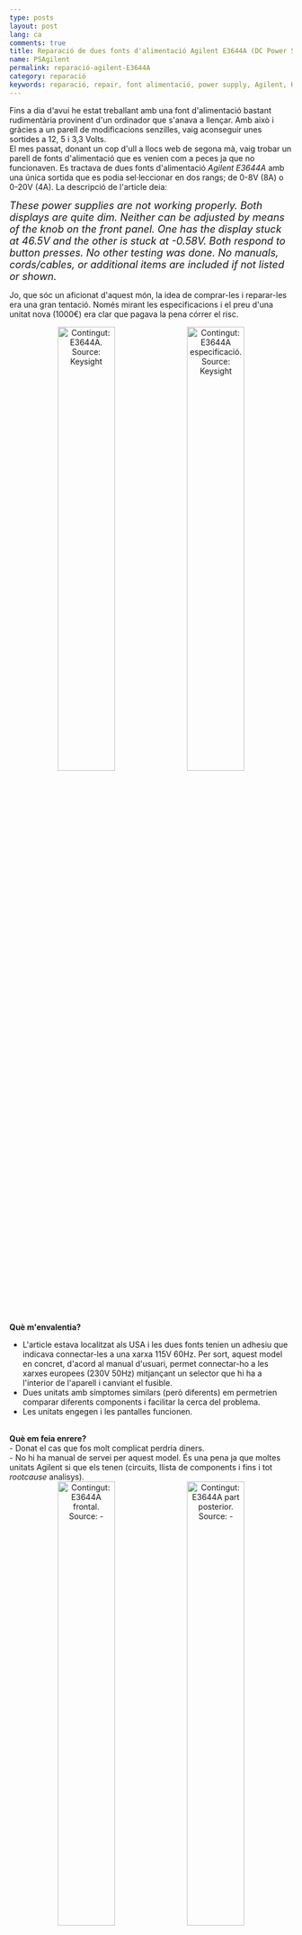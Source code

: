 ```yaml
---
type: posts
layout: post
lang: ca
comments: true
title: Reparació de dues fonts d'alimentació Agilent E3644A (DC Power Supply)
name: PSAgilent
permalink: reparació-agilent-E3644A
category: reparació
keywords: reparació, repair, font alimentació, power supply, Agilent, HP, Keysight, E3644A
---
```


Fins a dia d'avui he estat treballant amb una font d'alimentació bastant rudimentària provinent d'un ordinador que s'anava a llençar. Amb això i gràcies a un parell de modificacions senzilles, vaig aconseguir unes sortides a 12, 5 i 3,3 Volts.<br>
El mes passat, donant un cop d'ull a llocs web de segona mà, vaig trobar un parell de fonts d'alimentació que es venien com a peces ja que no funcionaven. Es tractava de dues fonts d'alimentació <i>Agilent E3644A</i> amb una única sortida que es podia sel·leccionar en dos rangs; de 0-8V (8A) o 0-20V (4A). La descripció de l'article deia:<br>

<i><font size="4">These power supplies are not working properly.  Both displays are quite dim.  Neither can be adjusted by means of the knob on the front panel.  One has the display stuck at 46.5V and the other is stuck at -0.58V.  Both respond to button presses. No other testing was done. No manuals, cords/cables, or additional items are included if not listed or shown.</font></i><br>

Jo, que sóc un aficionat d'aquest món, la idea de comprar-les i reparar-les era una gran tentació. Només mirant les especificacions i el preu d'una unitat nova (1000€) era clar que pagava la pena córrer el risc.<br>
<center>
<img style="display:inline" src="/images/161012-E3644A/E3644A.png" width="45%" alt="Contingut: E3644A. Source: Keysight">
<img style="display:inline" src="/images/161012-E3644A/spec.png" width="45%" alt="Contingut: E3644A especificació. Source: Keysight">
</center>

<!--more-->

<b>Què m'envalentia?</b><br>
- L'article estava localitzat als USA i les dues fonts tenien un adhesiu que indicava connectar-les a una xarxa 115V 60Hz. Per sort, aquest model en concret, d'acord al manual d'usuari, permet connectar-ho a les xarxes europees (230V 50Hz) mitjançant un selector que hi ha a l'interior de l'aparell i canviant el fusible.<br>
- Dues unitats amb símptomes similars (però diferents) em permetrien comparar diferents components i facilitar la cerca del problema.<br>
- Les unitats engegen i les pantalles funcionen.<br>
<br>
<b>Què em feia enrere?</b><br>
- Donat el cas que fos molt complicat perdria diners.<br>
- No hi ha manual de servei per aquest model. És una pena ja que moltes unitats Agilent si que els tenen (circuits, llista de components i fins i tot <i>rootcause</i> analisys).<br>

<center>
<img style="display:inline" src="/images/161012-E3644A/2-E3644A.JPG" width="45%" alt="Contingut: E3644A frontal. Source: -">
<img style="display:inline" src="/images/161012-E3644A/2-E3644A-2.JPG" width="45%" alt="Contingut: E3644A part posterior. Source: -">
</center>

Total, que les vaig acabar comprant i gairebé un mes i poc després ja les tenia a casa (m'agradaria destacar el servei lamentable que ofereix adtpostales com a gestor d'aduanes). Els passos que vaig seguir fins a trobar el problema van ser:<br>
<b>1 -</b> Canviar l'ajustament de voltatge amb els seleccionadors a l'interior de l'aparell (230Vac).<br>
<b>2 -</b> Canviar el fusible (Fusible de 2A 250V per 230Vac) <br>
<center>
<img style="display:inline" src="/images/161012-E3644A/ajustamentvoltage.png" width="45%" alt="Contingut: E3644A Ajustador de voltatge d'entrada. Source: Momex.cat" title="E3644A Ajustador de voltatge d'entrada">
<img style="display:inline" src="/images/161012-E3644A/20160922_213143.jpg" width="25%" alt="Contingut: E3644A Fusible. Source: Momex.cat" title="E3644A Fusible">
</center>
<b>3-</b> Aprofitant que la tapa ja estava fora, fer una inspecció visual per entendre la configuració de la PCB i per veure si hi havia algun component fregit que es pogués identificar a simple vista. Desgraciadament, o no, tot semblava estar perfecte (cap condensador reventat, cap IC, resistència, via o pista cremada,... ) <br>
<center>
<img src="/images/161012-E3644A/pcbparts.jpg" width="70%" alt="Contingut: E3644A PCB parts. Source: Momex.cat" title="E3644A PCB Parts">
<img src="/images/161012-E3644A/20160922_213305.jpg" width="70%" alt="Contingut: E3644A PCB Part dreta. Source: Momex.cat" title="E3644A PCB part dreta">
<img src="/images/161012-E3644A/20160922_212113.jpg" width="70%" alt="Contingut: E3644A PCB Part esquerra. Source: Momex.cat" title="E3644A PCB part esquerra">
</center>
<font size="4"><b>Nota:</b> els números 9935 que es veuen a sobre d'un dels condensadors gegants indiquen l'any i la setmana de la data en que aquest component es va fabricar. La majoria d'elements indiquen anys al voltant de l'any 2000, així que podem intuir que aquesta font d'alimentació es va fabricar cap aquell any (ara fa 16 anys). Segons els adhesius a la part davantera de les fonts, les dues es van calibrar ara farà un any. </font><br>

<b>4-</b> Encendre les dues fonts d'alimentació (sense la tapa) i verificar que el comportament era el mateix que el descrit.<br>
<b>PSA (<i>Power Supply A</i>):</b> La pantalla mostrava 39,6V i 1688A. Amb l'ajut d'un multímetre, el valor a la sortida era de 0V i 0A. A l'ajustar manualment el límit de V i A amb el <i>rotary encoder</i>, el sistema responia i el Voltage augmentava segons el multímetre, però la font d'alimentació no proporcionava corrent per exemple per alimentar un ventilador de 12V.<br>
<b>PSB (<i>Power Supply B</i>):</b>  La pantalla mostrava -0,58V i 0.132A que corresponia amb el valor llegit a la sortida amb un multímetre. A l'ajustar manualment el límit de V i A amb el <i>rotary encoder</i>, el sistema et permetia variar el valor del límit, però la sortida no variava.<br>

<b>5-</b> Un intercanvi ràpid dels panells frontals entre les dues unitats ens permet descartar que tinguin un problema. El resultat és el mateix.<br>

<b>6-</b> Aquestes unitats tenen una rutina interna anomenada <i>Self Test</i> que fa una sèrie d'evaluacions internes (nivells voltatge, memòria, ...) que permeten fer una diagnosi ràpida. Per fer-la, s'ha de mantenir qualsevol botó del panell frontal, excepte <i>View</i>, durant més de 5 segons quan s'engega la unitat. L'aparell emetrà un <i>bip</i> i començarà el test. Si la rutina no troba cap error veurem un missatge a la pantalla que dirà <i>PASS</i>, en canvi, si hi ha un error veurem un número a la pantalla que, amb l'ajut del manual d'usuari, ens dirà quin és el problema.<br>
A les dues unitats el resultat del <i>Self Test</i> va ser <i>PASS</i>.<br>

<b>7-</b> Al manual d'usuari, a part del <i>Self Test</i>, també hi ha un conjunt de comprovacions recomanades per trobar el problema sota el títol <i>Bias Supplies Problems</i>.
<table cellspacing="0" border="0">
 <thead>
    <tr bgcolor="gray">
      <th colspan="4"><font color="white">BIAS supplies Voltages</font></th>
    </tr>
    <tr bgcolor="gray">
      <th><font color="white">Bias Supply</font></th>
      <th><font color="white">Mínim</font></th>
      <th><font color="white">Màxim</font></th>
      <th><font color="white">Mira-ho a:</font></th>
    </tr>
 </thead>
<tbody>

<tr>
  <td style="border-top: 1px solid #000000; border-bottom: 1px solid #000000; border-left: 1px solid #000000; border-right: 1px solid #000000" align="center">+5V Floating</td>
  <td style="border-top: 1px solid #000000; border-bottom: 1px solid #000000; border-left: 1px solid #000000; border-right: 1px solid #000000" align="center">+4,75V</td>
  <td style="border-top: 1px solid #000000; border-bottom: 1px solid #000000; border-left: 1px solid #000000; border-right: 1px solid #000000" align="center">+5,25V</td>
  <td style="border-top: 1px solid #000000; border-bottom: 1px solid #000000; border-left: 1px solid #000000; border-right: 1px solid #000000" align="center">U110 pin 2</td>
</tr>
<tr>
  <td style="border-top: 1px solid #000000; border-bottom: 1px solid #000000; border-left: 1px solid #000000; border-right: 1px solid #000000" align="center">-5,1V Floating</td>
  <td style="border-top: 1px solid #000000; border-bottom: 1px solid #000000; border-left: 1px solid #000000; border-right: 1px solid #000000" align="center">-4,75V</td>
  <td style="border-top: 1px solid #000000; border-bottom: 1px solid #000000; border-left: 1px solid #000000; border-right: 1px solid #000000" align="center">-5,25V</td>
  <td style="border-top: 1px solid #000000; border-bottom: 1px solid #000000; border-left: 1px solid #000000; border-right: 1px solid #000000" align="center">CR114 Ànode</td>
</tr>
<tr>
  <td style="border-top: 1px solid #000000; border-bottom: 1px solid #000000; border-left: 1px solid #000000; border-right: 1px solid #000000" align="center">+15V Floating</td>
  <td style="border-top: 1px solid #000000; border-bottom: 1px solid #000000; border-left: 1px solid #000000; border-right: 1px solid #000000" align="center">+14,25V</td>
  <td style="border-top: 1px solid #000000; border-bottom: 1px solid #000000; border-left: 1px solid #000000; border-right: 1px solid #000000" align="center">+15,75V</td>
  <td style="border-top: 1px solid #000000; border-bottom: 1px solid #000000; border-left: 1px solid #000000; border-right: 1px solid #000000" align="center">CR104 Ànode</td>
</tr>
<tr>
  <td style="border-top: 1px solid #000000; border-bottom: 1px solid #000000; border-left: 1px solid #000000; border-right: 1px solid #000000" align="center">-15V Floating</td>
  <td style="border-top: 1px solid #000000; border-bottom: 1px solid #000000; border-left: 1px solid #000000; border-right: 1px solid #000000" align="center">-14,25V</td>
  <td style="border-top: 1px solid #000000; border-bottom: 1px solid #000000; border-left: 1px solid #000000; border-right: 1px solid #000000" align="center">-15,75V</td>
  <td style="border-top: 1px solid #000000; border-bottom: 1px solid #000000; border-left: 1px solid #000000; border-right: 1px solid #000000" align="center">CR105 Càtode</td>
</tr>
</tbody>
</table>

<center>
<img style="display:inline" src="/images/161012-E3644A/20160922_230429.jpg" width="40%" alt="Contingut: E3644A PCB U110. Source: Momex.cat" title="E3644A PCB U110">
<img style="display:inline" src="/images/161012-E3644A/bias.jpg" width="25%" alt="Contingut: E3644A PCB CR104 CR105. Source: Momex.cat" title="E3644A PCB CR104 CR105">
<img style="display:inline" src="/images/161012-E3644A/bias2.jpg" width="28%" alt="Contingut: E3644A PCB CR114. Source: Momex.cat" title="E3644A PCB CR114">
</center>

El resultat és que les dues fonts estan dins d'especificació.<br>

Fins aquí la part fàcil, 7 passos bàsics per trobar de manera ràpida algun problema a les fonts d'alimentació. A partir d'ara, només tindrem un pdf anomenat <i>Component Localization</i> que ens permetrar anar marcant els components que anem investigant.<br>

Multímetre en mà, aquests són els components que vaig seguir fins trobar indicis del problema a les dues fonts d'alimentació.<br>

<i>C503, C504 18000 uF CAPS<br>
CR101 DF045 Bridge Rectifier<br>
CR100, CR102, CR110, CR111,CR115, CR116, CR117, CR118, CR119 A7 BAV99<br> 
CR106, CR126 Z43 Diode <br>
CR109, CR112, CR113, CR124, CR125, CR402, CR403  A6 FAIRCHILD BAS16 Small Signal Diode<br>
CR401, CR404, CR405, CR406, CR407, CR408, CR120, CR122, CR123 Diode<br>
CR500 U1615 Switch Mode Power Rectifier<br>
CR501,CR502,CR504 MCR264 Silicon Controlled Rectifier<br>
CR503 GBU8J Single Phase Bridge Rectifier<br>
Q101 IRF9530 Power Mosfet P-Channel<br>
Q102, Q103 1P J NPN<br>
Q400 IRF2807 Power Mosfet N-Channel<br>
Q401, Q402 2N3904 NPN Transistor<br>
Q500 IRF540 Power Mosfet N-Channel<br>
R510, R511 Shunt Resistors 0,3 Ohm<br>
U105 7805CT Positive Voltage Regulator<br>
U111 AC74 Dual D-Type Positive Edge-Triggered Flip-Flop<br>
U114 LM317T Positive Adjustable Voltage Regulator<br>
U116 LM337T Negative Adjustable Voltage Regulator<br>
U121 N80C196KB16 uController C-MOS 16bit 16MHz 32Kbytes ROM<br>
U125 D432568GU-702 RAM 8-bit<br>
U130 SCX6206AKO IC-ASIC GT-ARY 600 GATES CMOS SCX6200<br>
U132, U139, U140 QTC MOC3020 Optocouplers, Optoisolators<br>
U136 TL074C JFET OPAMP<br>
U142 7905CT Negative Voltage Regulator<br>
U400 LINFINITY SG3525ADW<br>
U402 LM340 Positive Voltage Regulator<br>
U403 7912CT Negative Voltage Regulator <br>
VR400 TL431C Precision programable reference<br></i>

Un cop comprovat que no era un problema dels reguladors de voltatge o dels components tipus díodes, transistors, condensadors,... es va veure que els valors llegits als següents <i>opamps</i> (Amplificadors Operacionals) no eren correctes. <br><br>
<b>U134, U129, U122 AD706 DUAL PICOAMPERE INPUT CURR BIP OPAMP</b><br>
<center>
<img style="display:inline" src="/images/161012-E3644A/opamp.jpg" width="40%" alt="Contingut: AD706 Amplificador Operacional - opamp. Source: Momex.cat" title="E3644A PCB AD706">
<img style="display:inline" src="/images/161012-E3644A/opamp2.jpg" width="30%" alt="Contingut: E3644A PCB U134 U129 U122. Source: Momex.cat" title="E3644A PCB U134 U129 U122">
</center>

<table>
 <thead>
    <tr bgcolor="gray">
      <th colspan="7"><font color="white">OPAMP PIN Check (Voltage reference in U110 pin3)</font></th>
    </tr>
    <tr bgcolor="gray">
      <th rowspan="2"><font color="white">Pins</font></th>
      <th><font color="white">PSA</font></th>
      <th><font color="white">PSB</font></th>
      <th><font color="white">PSA</font></th>
      <th><font color="white">PSB</font></th>
      <th><font color="white">PSA</font></th>
      <th><font color="white">PSB</font></th>
    </tr>
    <tr bgcolor="gray">
      <th colspan="2"><font color="white">U134</font></th>
      <th colspan="2"><font color="white">U129</font></th>
      <th colspan="2"><font color="white">U122</font></th>
    </tr>
 </thead>
<tbody>

<tr>
  <td style="border-top: 1px solid #000000; border-bottom: 1px solid #000000; border-left: 1px solid #000000; border-right: 1px solid #000000" align="center">Ohm 6&7</td>
  <td style="border-top: 1px solid #000000; border-bottom: 1px solid #000000; border-left: 1px solid #000000; border-right: 1px solid #000000" align="center">82kOhm</td>
  <td style="border-top: 1px solid #000000; border-bottom: 1px solid #000000; border-left: 1px solid #000000; border-right: 1px solid #000000" align="center">82kOhm</td>
  <td style="border-top: 1px solid #000000; border-bottom: 1px solid #000000; border-left: 1px solid #000000; border-right: 1px solid #000000" align="center">20kOhm</td>
  <td style="border-top: 1px solid #000000; border-bottom: 1px solid #000000; border-left: 1px solid #000000; border-right: 1px solid #000000" align="center">20kOhm</td>
  <td style="border-top: 1px solid #000000; border-bottom: 1px solid #000000; border-left: 1px solid #000000; border-right: 1px solid #000000" align="center">50kOhm</td>
  <td style="border-top: 1px solid #000000; border-bottom: 1px solid #000000; border-left: 1px solid #000000; border-right: 1px solid #000000" align="center">50kOhm</td>
</tr>

<tr>
  <td style="border-top: 1px solid #000000; border-bottom: 1px solid #000000; border-left: 1px solid #000000; border-right: 1px solid #000000" align="center">Ohm 2&1</td>
  <td style="border-top: 1px solid #000000; border-bottom: 1px solid #000000; border-left: 1px solid #000000; border-right: 1px solid #000000" align="center">460kOhm</td>
  <td style="border-top: 1px solid #000000; border-bottom: 1px solid #000000; border-left: 1px solid #000000; border-right: 1px solid #000000" align="center">460kOhm</td>
  <td style="border-top: 1px solid #000000; border-bottom: 1px solid #000000; border-left: 1px solid #000000; border-right: 1px solid #000000" align="center">10kOhm</td>
  <td style="border-top: 1px solid #000000; border-bottom: 1px solid #000000; border-left: 1px solid #000000; border-right: 1px solid #000000" align="center">10kOhm</td>
  <td style="border-top: 1px solid #000000; border-bottom: 1px solid #000000; border-left: 1px solid #000000; border-right: 1px solid #000000" align="center">18,65kOhm</td>
  <td style="border-top: 1px solid #000000; border-bottom: 1px solid #000000; border-left: 1px solid #000000; border-right: 1px solid #000000" align="center">18,65kOhm</td>
</tr>

<tr>
  <td style="border-top: 1px solid #000000; border-bottom: 1px solid #000000; border-left: 1px solid #000000; border-right: 1px solid #000000" align="center">V+ (pin8)</td>
  <td style="border-top: 1px solid #000000; border-bottom: 1px solid #000000; border-left: 1px solid #000000; border-right: 1px solid #000000" align="center">14,2V</td>
  <td style="border-top: 1px solid #000000; border-bottom: 1px solid #000000; border-left: 1px solid #000000; border-right: 1px solid #000000" align="center">14,2V</td>
  <td style="border-top: 1px solid #000000; border-bottom: 1px solid #000000; border-left: 1px solid #000000; border-right: 1px solid #000000" align="center">14,2V</td>
  <td style="border-top: 1px solid #000000; border-bottom: 1px solid #000000; border-left: 1px solid #000000; border-right: 1px solid #000000" align="center">15V</td>
  <td style="border-top: 1px solid #000000; border-bottom: 1px solid #000000; border-left: 1px solid #000000; border-right: 1px solid #000000" align="center">15V</td>
  <td style="border-top: 1px solid #000000; border-bottom: 1px solid #000000; border-left: 1px solid #000000; border-right: 1px solid #000000" align="center">15V</td>
</tr>

<tr>
  <td style="border-top: 1px solid #000000; border-bottom: 1px solid #000000; border-left: 1px solid #000000; border-right: 1px solid #000000" align="center">V- (pin4)</td>
  <td style="border-top: 1px solid #000000; border-bottom: 1px solid #000000; border-left: 1px solid #000000; border-right: 1px solid #000000" align="center">-15,4V</td>
  <td style="border-top: 1px solid #000000; border-bottom: 1px solid #000000; border-left: 1px solid #000000; border-right: 1px solid #000000" align="center">-15,4V</td>
  <td style="border-top: 1px solid #000000; border-bottom: 1px solid #000000; border-left: 1px solid #000000; border-right: 1px solid #000000" align="center">-15,4V</td>
  <td style="border-top: 1px solid #000000; border-bottom: 1px solid #000000; border-left: 1px solid #000000; border-right: 1px solid #000000" align="center">-15V</td>
  <td style="border-top: 1px solid #000000; border-bottom: 1px solid #000000; border-left: 1px solid #000000; border-right: 1px solid #000000" align="center">-15V</td>
  <td style="border-top: 1px solid #000000; border-bottom: 1px solid #000000; border-left: 1px solid #000000; border-right: 1px solid #000000" align="center">-15V</td>
</tr>

<tr>
  <td style="border-top: 1px solid #000000; border-bottom: 1px solid #000000; border-left: 1px solid #000000; border-right: 1px solid #000000" align="center">V pin 1</td>
  <td style="border-top: 1px solid #000000; border-bottom: 1px solid #000000; border-left: 1px solid #000000; border-right: 1px solid #000000" align="center">13,8V</td>
  <td style="border-top: 1px solid #000000; border-bottom: 1px solid #000000; border-left: 1px solid #000000; border-right: 1px solid #000000" align="center"><font color="red"><b>-15V</b></font></td>
  <td style="border-top: 1px solid #000000; border-bottom: 1px solid #000000; border-left: 1px solid #000000; border-right: 1px solid #000000" align="center">10V</td>
  <td style="border-top: 1px solid #000000; border-bottom: 1px solid #000000; border-left: 1px solid #000000; border-right: 1px solid #000000" align="center">10V</td>
  <td style="border-top: 1px solid #000000; border-bottom: 1px solid #000000; border-left: 1px solid #000000; border-right: 1px solid #000000" align="center">0V</td>
  <td style="border-top: 1px solid #000000; border-bottom: 1px solid #000000; border-left: 1px solid #000000; border-right: 1px solid #000000" align="center"><font color="red"><b>14V</b></font></td>
</tr>

<tr>
  <td style="border-top: 1px solid #000000; border-bottom: 1px solid #000000; border-left: 1px solid #000000; border-right: 1px solid #000000" align="center">V pin 2-</td>
  <td style="border-top: 1px solid #000000; border-bottom: 1px solid #000000; border-left: 1px solid #000000; border-right: 1px solid #000000" align="center">4,2V-4,5V</td>
  <td style="border-top: 1px solid #000000; border-bottom: 1px solid #000000; border-left: 1px solid #000000; border-right: 1px solid #000000" align="center"><font color="red"><b>4,3V</b></font></td>
  <td style="border-top: 1px solid #000000; border-bottom: 1px solid #000000; border-left: 1px solid #000000; border-right: 1px solid #000000" align="center">5V</td>
  <td style="border-top: 1px solid #000000; border-bottom: 1px solid #000000; border-left: 1px solid #000000; border-right: 1px solid #000000" align="center">5V</td>
  <td style="border-top: 1px solid #000000; border-bottom: 1px solid #000000; border-left: 1px solid #000000; border-right: 1px solid #000000" align="center">0V</td>
  <td style="border-top: 1px solid #000000; border-bottom: 1px solid #000000; border-left: 1px solid #000000; border-right: 1px solid #000000" align="center"><font color="red"><b>1,6V</b></font></td>
</tr>

<tr>
  <td style="border-top: 1px solid #000000; border-bottom: 1px solid #000000; border-left: 1px solid #000000; border-right: 1px solid #000000" align="center">V pin 3+</td>
  <td style="border-top: 1px solid #000000; border-bottom: 1px solid #000000; border-left: 1px solid #000000; border-right: 1px solid #000000" align="center">4,8V-4,9V</td>
  <td style="border-top: 1px solid #000000; border-bottom: 1px solid #000000; border-left: 1px solid #000000; border-right: 1px solid #000000" align="center"><font color="red"><b>5,04V</b></font></td>
  <td style="border-top: 1px solid #000000; border-bottom: 1px solid #000000; border-left: 1px solid #000000; border-right: 1px solid #000000" align="center">5V</td>
  <td style="border-top: 1px solid #000000; border-bottom: 1px solid #000000; border-left: 1px solid #000000; border-right: 1px solid #000000" align="center">5V</td>
  <td style="border-top: 1px solid #000000; border-bottom: 1px solid #000000; border-left: 1px solid #000000; border-right: 1px solid #000000" align="center">0V</td>
  <td style="border-top: 1px solid #000000; border-bottom: 1px solid #000000; border-left: 1px solid #000000; border-right: 1px solid #000000" align="center"><font color="red"><b>0V</b></font></td>
</tr>

<tr>
  <td style="border-top: 1px solid #000000; border-bottom: 1px solid #000000; border-left: 1px solid #000000; border-right: 1px solid #000000" align="center">V pin 7</td>
  <td style="border-top: 1px solid #000000; border-bottom: 1px solid #000000; border-left: 1px solid #000000; border-right: 1px solid #000000" align="center">0V</td>
  <td style="border-top: 1px solid #000000; border-bottom: 1px solid #000000; border-left: 1px solid #000000; border-right: 1px solid #000000" align="center">1,6V</td>
  <td style="border-top: 1px solid #000000; border-bottom: 1px solid #000000; border-left: 1px solid #000000; border-right: 1px solid #000000" align="center"><font color="red"><b>14V</b></font></td>
  <td style="border-top: 1px solid #000000; border-bottom: 1px solid #000000; border-left: 1px solid #000000; border-right: 1px solid #000000" align="center"><font color="red"><b>-10V</b></font></td>
  <td style="border-top: 1px solid #000000; border-bottom: 1px solid #000000; border-left: 1px solid #000000; border-right: 1px solid #000000" align="center">14V</td>
  <td style="border-top: 1px solid #000000; border-bottom: 1px solid #000000; border-left: 1px solid #000000; border-right: 1px solid #000000" align="center">3,7V</td>
</tr>

<tr>
  <td style="border-top: 1px solid #000000; border-bottom: 1px solid #000000; border-left: 1px solid #000000; border-right: 1px solid #000000" align="center">V pin 6-</td>
  <td style="border-top: 1px solid #000000; border-bottom: 1px solid #000000; border-left: 1px solid #000000; border-right: 1px solid #000000" align="center">0V</td>
  <td style="border-top: 1px solid #000000; border-bottom: 1px solid #000000; border-left: 1px solid #000000; border-right: 1px solid #000000" align="center">0V</td>
  <td style="border-top: 1px solid #000000; border-bottom: 1px solid #000000; border-left: 1px solid #000000; border-right: 1px solid #000000" align="center"><font color="red"><b>4,3V</b></font></td>
  <td style="border-top: 1px solid #000000; border-bottom: 1px solid #000000; border-left: 1px solid #000000; border-right: 1px solid #000000" align="center"><font color="red"><b>0V</b></font></td>
  <td style="border-top: 1px solid #000000; border-bottom: 1px solid #000000; border-left: 1px solid #000000; border-right: 1px solid #000000" align="center">0,8V</td>
  <td style="border-top: 1px solid #000000; border-bottom: 1px solid #000000; border-left: 1px solid #000000; border-right: 1px solid #000000" align="center">2,3V</td>
</tr>

<tr>
  <td style="border-top: 1px solid #000000; border-bottom: 1px solid #000000; border-left: 1px solid #000000; border-right: 1px solid #000000" align="center">V pin 5+</td>
  <td style="border-top: 1px solid #000000; border-bottom: 1px solid #000000; border-left: 1px solid #000000; border-right: 1px solid #000000" align="center">0V</td>
  <td style="border-top: 1px solid #000000; border-bottom: 1px solid #000000; border-left: 1px solid #000000; border-right: 1px solid #000000" align="center">0V</td>
  <td style="border-top: 1px solid #000000; border-bottom: 1px solid #000000; border-left: 1px solid #000000; border-right: 1px solid #000000" align="center"><font color="red"><b>0V</b></font></td>
  <td style="border-top: 1px solid #000000; border-bottom: 1px solid #000000; border-left: 1px solid #000000; border-right: 1px solid #000000" align="center"><font color="red"><b>0V</b></font></td>
  <td style="border-top: 1px solid #000000; border-bottom: 1px solid #000000; border-left: 1px solid #000000; border-right: 1px solid #000000" align="center">1,5V</td>
  <td style="border-top: 1px solid #000000; border-bottom: 1px solid #000000; border-left: 1px solid #000000; border-right: 1px solid #000000" align="center">3,5V</td>
</tr>

</tbody>
</table>

En teoria, els <i>opamps</i> connectats en "realimentació negativa" haurien de tenir les entrades "-" i "+" al mateix nivell de voltatge. En vermell he marcat tots aquells <i>opamps</i> que tenen una diferència major o igual a 0,7V i una sortida de l'<i>opamp</i> propera als nivells d'alimentació (+15V, -15V).<br>
És a dir, si la teoria no falla, per la PSA hauria de mirar el component U129 i per la PSB hauria de mirar la U134 i U122.<br><br>
<b>PSA</b><br>
Com no ens costa res anar poc a poc, el primer que farem serà resoldar tots els pins del component amb una mica de flux, estany i una estació de soldadura prou bona com per a mantenir la temperatura de la punta mentre s'aplica calor al component.
<center>
<img style="display:inline" src="/images/161012-E3644A/A/20161009_235236_reparat.jpg" width="40%" alt="Contingut: E3644A PCB vista del U129. Source: Momex.cat" title="E3644A PCB U129">
<img style="display:inline" src="/images/161012-E3644A/A/20161009_235356.jpg" width="30%" alt="Contingut: E3644A PCB vista del U129. Source: Momex.cat" title="E3644A PCB U129">
</center>
Un cop resoldat i sense esperances que funcionés, aquí tenim la primera font d'alimentació totalment operativa alimentant el ventilador de 12V a 0.283A :D.<br>
<center>
<img style="display:inline" src="/images/161012-E3644A/A/20161009_235220_reparat.jpg" width="50%" alt="Contingut: E3644A després de resoldar U129. Source: Momex.cat" title="E3644A després de resoldar U129">
</center>

<b>PSB</b><br>
El que no passa mai a la vida segurament no passarà dos cops seguits,no? Repetim l'operació al components U134:<br>
<center>
<img style="display:inline" src="/images/161012-E3644A/B/20161010_005309.jpg" width="30%" alt="Contingut: E3644A PCB vista del U134. Source: Momex.cat" title="E3644A PCB U134">
<img style="display:inline" src="/images/161012-E3644A/B/20161010_003906_After_U134.jpg" width="40%" alt="Contingut: E3644A després de resoldar U134. Source: Momex.cat" title="E3644A després de resoldar U134">
</center>
Sembla que el voltímetre torna a funcionar..ara toca resoldar el component U122:<br>
<center>
<img style="display:inline" src="/images/161012-E3644A/B/20161010_005348.jpg" width="30%" alt="Contingut: E3644A PCB vista del U122. Source: Momex.cat" title="E3644A PCB U122">
<img style="display:inline" src="/images/161012-E3644A/B/20161010_005427.jpg" width="40%" alt="Contingut: E3644A després de resoldar U122. Source: Momex.cat" title="E3644A després de resoldar U122">
</center>

Per increïble que sembli, ja tenim la segona font d'alimentació arreglada en questió de minuts de diferència..això si, ha costat pràcticament una setmana arribar fins aquí.<br><br>

Ara ja podem retirar la nostra font d'alimentació casolana que tant ens ha servit durant aquests anys i instal·lar els nostres tresors al nostre espai de treball.<br>
<center>
<img style="display:inline" src="/images/161012-E3644A/20161010_010909.jpg" width="43%" alt="Contingut: E3644A vs antiga font d'alimentació. Source: Momex.cat" title="E3644A vs antiga font d'alimentació">
<img style="display:inline" src="/images/161012-E3644A/20161010_012918.jpg" width="56%" alt="Contingut: 2x E3644A resultat. Source: Momex.cat" title="2x E3644A resultat àrea de treball">
</center>

